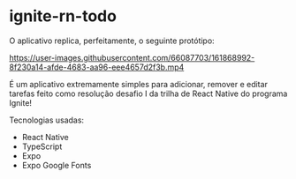 # ignite-rn-todo
O aplicativo replica, perfeitamente, o seguinte protótipo: 

https://user-images.githubusercontent.com/66087703/161868992-8f230a14-afde-4683-aa96-eee4657d2f3b.mp4

É um aplicativo extremamente simples para adicionar, remover e editar tarefas feito como resolução desafio I da trilha de React Native do programa Ignite!


Tecnologias usadas:
  <ul>
  <li>React Native</li>
  <li>TypeScript</li>
  <li>Expo</li>
  <li>Expo Google Fonts</li>
  </ul>
